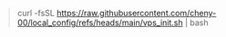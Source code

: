 

> curl -fsSL https://raw.githubusercontent.com/cheny-00/local_config/refs/heads/main/vps_init.sh | bash